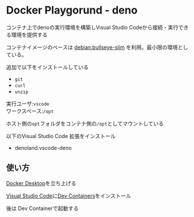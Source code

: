 # Docker Playgorund - deno

コンテナ上でdenoの実行環境を構築しVisual Studio Codeから接続・実行できる環境を提供する

コンテナイメージのベースは
[debian:bullseye-slim](https://hub.docker.com/_/debian)
を利用。最小限の環境としている。

追加で以下をインストールしている

* `git`
* `curl`
* `unzip`

実行ユーザ:`vscode`  
ワークスペース:`/opt`  

ホスト側の`opt`フォルダをコンテナ側の`/opt`としてマウントしている

以下のVisual Studio Code 拡張をインストール

* denoland.vscode-deno

## 使い方

[Docker Desktop](https://www.docker.com/products/docker-desktop/)を立ち上げる

[Visual Studio Code](https://azure.microsoft.com/ja-jp/products/visual-studio-code/)に[Dev Containers](https://marketplace.visualstudio.com/items?itemName=ms-vscode-remote.remote-containers)をインストール

後は Dev Containerで起動する
